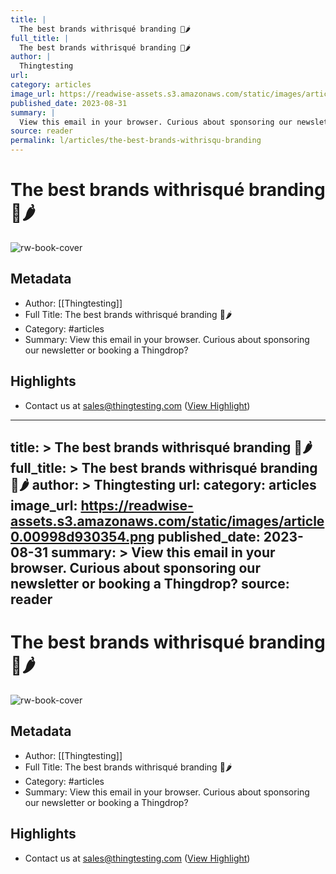 ```yaml
---
title: |
  The best brands withrisqué branding 👀🌶️
full_title: |
  The best brands withrisqué branding 👀🌶️
author: |
  Thingtesting
url: 
category: articles
image_url: https://readwise-assets.s3.amazonaws.com/static/images/article0.00998d930354.png
published_date: 2023-08-31
summary: |
  View this email in your browser. Curious about sponsoring our newsletter or booking a Thingdrop?
source: reader
permalink: l/articles/the-best-brands-withrisqu-branding
---
```

# The best brands withrisqué branding 👀🌶️

![rw-book-cover](https://readwise-assets.s3.amazonaws.com/static/images/article0.00998d930354.png)

## Metadata
- Author: [[Thingtesting]]
- Full Title: The best brands withrisqué branding 👀🌶️
- Category: #articles
- Summary: View this email in your browser. Curious about sponsoring our newsletter or booking a Thingdrop?

## Highlights
- Contact us at sales@thingtesting.com ([View Highlight](https://read.readwise.io/read/01h98aqaayjjpnxe6nee1wbeg9))


---
title: >
  The best brands withrisqué branding 👀🌶️
full_title: >
  The best brands withrisqué branding 👀🌶️
author: >
  Thingtesting
url: 
category: articles
image_url: https://readwise-assets.s3.amazonaws.com/static/images/article0.00998d930354.png
published_date: 2023-08-31
summary: >
  View this email in your browser. Curious about sponsoring our newsletter or booking a Thingdrop?
source: reader
---
# The best brands withrisqué branding 👀🌶️

![rw-book-cover](https://readwise-assets.s3.amazonaws.com/static/images/article0.00998d930354.png)

## Metadata
- Author: [[Thingtesting]]
- Full Title: The best brands withrisqué branding 👀🌶️
- Category: #articles
- Summary: View this email in your browser. Curious about sponsoring our newsletter or booking a Thingdrop?

## Highlights
- Contact us at sales@thingtesting.com ([View Highlight](https://read.readwise.io/read/01h98aqaayjjpnxe6nee1wbeg9))


